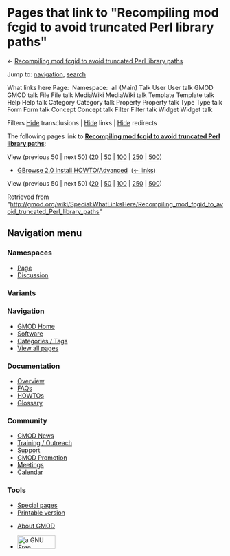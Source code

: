 <div id="mw-page-base" class="noprint">

</div>

<div id="mw-head-base" class="noprint">

</div>

<div id="content" class="mw-body" role="main">

<span id="top"></span>

<div id="mw-js-message" style="display:none;">

</div>



# <span dir="auto">Pages that link to "Recompiling mod fcgid to avoid truncated Perl library paths"</span>

<div id="bodyContent">

<div id="contentSub">

← [Recompiling mod fcgid to avoid truncated Perl library
paths](/wiki/Recompiling_mod_fcgid_to_avoid_truncated_Perl_library_paths "Recompiling mod fcgid to avoid truncated Perl library paths")

</div>

<div id="jump-to-nav" class="mw-jump">

Jump to: [navigation](#mw-navigation), [search](#p-search)

</div>

<div id="mw-content-text">

What links here Page:  Namespace:  all (Main) Talk User User talk GMOD
GMOD talk File File talk MediaWiki MediaWiki talk Template Template talk
Help Help talk Category Category talk Property Property talk Type Type
talk Form Form talk Concept Concept talk Filter Filter talk Widget
Widget talk

Filters
[Hide](/mediawiki/index.php?title=Special:WhatLinksHere/Recompiling_mod_fcgid_to_avoid_truncated_Perl_library_paths&hidetrans=1 "Special:WhatLinksHere/Recompiling mod fcgid to avoid truncated Perl library paths")
transclusions \|
[Hide](/mediawiki/index.php?title=Special:WhatLinksHere/Recompiling_mod_fcgid_to_avoid_truncated_Perl_library_paths&hidelinks=1 "Special:WhatLinksHere/Recompiling mod fcgid to avoid truncated Perl library paths")
links \|
[Hide](/mediawiki/index.php?title=Special:WhatLinksHere/Recompiling_mod_fcgid_to_avoid_truncated_Perl_library_paths&hideredirs=1 "Special:WhatLinksHere/Recompiling mod fcgid to avoid truncated Perl library paths")
redirects

The following pages link to **[Recompiling mod fcgid to avoid truncated
Perl library
paths](/wiki/Recompiling_mod_fcgid_to_avoid_truncated_Perl_library_paths "Recompiling mod fcgid to avoid truncated Perl library paths")**:

View (previous 50 \| next 50)
([20](/mediawiki/index.php?title=Special:WhatLinksHere/Recompiling_mod_fcgid_to_avoid_truncated_Perl_library_paths&limit=20 "Special:WhatLinksHere/Recompiling mod fcgid to avoid truncated Perl library paths")
\|
[50](/mediawiki/index.php?title=Special:WhatLinksHere/Recompiling_mod_fcgid_to_avoid_truncated_Perl_library_paths&limit=50 "Special:WhatLinksHere/Recompiling mod fcgid to avoid truncated Perl library paths")
\|
[100](/mediawiki/index.php?title=Special:WhatLinksHere/Recompiling_mod_fcgid_to_avoid_truncated_Perl_library_paths&limit=100 "Special:WhatLinksHere/Recompiling mod fcgid to avoid truncated Perl library paths")
\|
[250](/mediawiki/index.php?title=Special:WhatLinksHere/Recompiling_mod_fcgid_to_avoid_truncated_Perl_library_paths&limit=250 "Special:WhatLinksHere/Recompiling mod fcgid to avoid truncated Perl library paths")
\|
[500](/mediawiki/index.php?title=Special:WhatLinksHere/Recompiling_mod_fcgid_to_avoid_truncated_Perl_library_paths&limit=500 "Special:WhatLinksHere/Recompiling mod fcgid to avoid truncated Perl library paths"))

- [GBrowse 2.0 Install
  HOWTO/Advanced](/wiki/GBrowse_2.0_Install_HOWTO/Advanced "GBrowse 2.0 Install HOWTO/Advanced")
  ‎ <span class="mw-whatlinkshere-tools">([←
  links](/mediawiki/index.php?title=Special:WhatLinksHere&target=GBrowse+2.0+Install+HOWTO%2FAdvanced "Special:WhatLinksHere"))</span>

View (previous 50 \| next 50)
([20](/mediawiki/index.php?title=Special:WhatLinksHere/Recompiling_mod_fcgid_to_avoid_truncated_Perl_library_paths&limit=20 "Special:WhatLinksHere/Recompiling mod fcgid to avoid truncated Perl library paths")
\|
[50](/mediawiki/index.php?title=Special:WhatLinksHere/Recompiling_mod_fcgid_to_avoid_truncated_Perl_library_paths&limit=50 "Special:WhatLinksHere/Recompiling mod fcgid to avoid truncated Perl library paths")
\|
[100](/mediawiki/index.php?title=Special:WhatLinksHere/Recompiling_mod_fcgid_to_avoid_truncated_Perl_library_paths&limit=100 "Special:WhatLinksHere/Recompiling mod fcgid to avoid truncated Perl library paths")
\|
[250](/mediawiki/index.php?title=Special:WhatLinksHere/Recompiling_mod_fcgid_to_avoid_truncated_Perl_library_paths&limit=250 "Special:WhatLinksHere/Recompiling mod fcgid to avoid truncated Perl library paths")
\|
[500](/mediawiki/index.php?title=Special:WhatLinksHere/Recompiling_mod_fcgid_to_avoid_truncated_Perl_library_paths&limit=500 "Special:WhatLinksHere/Recompiling mod fcgid to avoid truncated Perl library paths"))

</div>

<div class="printfooter">

Retrieved from
"<http://gmod.org/wiki/Special:WhatLinksHere/Recompiling_mod_fcgid_to_avoid_truncated_Perl_library_paths>"

</div>

<div id="catlinks" class="catlinks catlinks-allhidden">

</div>

<div class="visualClear">

</div>

</div>

</div>

<div id="mw-navigation">

## Navigation menu

<div id="mw-head">



<div id="left-navigation">

<div id="p-namespaces" class="vectorTabs" role="navigation"
aria-labelledby="p-namespaces-label">

### Namespaces

- <span id="ca-nstab-main"><a
  href="/wiki/Recompiling_mod_fcgid_to_avoid_truncated_Perl_library_paths"
  accesskey="c" title="View the content page [c]">Page</a></span>
- <span id="ca-talk"><a
  href="/mediawiki/index.php?title=Talk:Recompiling_mod_fcgid_to_avoid_truncated_Perl_library_paths&amp;action=edit&amp;redlink=1"
  accesskey="t"
  title="Discussion about the content page [t]">Discussion</a></span>

</div>

<div id="p-variants" class="vectorMenu emptyPortlet" role="navigation"
aria-labelledby="p-variants-label">

### 

### Variants[](#)

<div class="menu">

</div>

</div>

</div>

<div id="right-navigation">





</div>



</div>

</div>

</div>

<div id="mw-panel">

<div id="p-logo" role="banner">

<a href="/wiki/Main_Page"
style="background-image: url(http://gmod.org/images/GMOD-cogs.png);"
title="Visit the main page"></a>

</div>

<div id="p-Navigation" class="portal" role="navigation"
aria-labelledby="p-Navigation-label">

### Navigation

<div class="body">

- <span id="n-GMOD-Home">[GMOD Home](/wiki/Main_Page)</span>
- <span id="n-Software">[Software](/wiki/GMOD_Components)</span>
- <span id="n-Categories-.2F-Tags">[Categories /
  Tags](/wiki/Categories)</span>
- <span id="n-View-all-pages">[View all
  pages](/wiki/Special:AllPages)</span>

</div>

</div>

<div id="p-Documentation" class="portal" role="navigation"
aria-labelledby="p-Documentation-label">

### Documentation

<div class="body">

- <span id="n-Overview">[Overview](/wiki/Overview)</span>
- <span id="n-FAQs">[FAQs](/wiki/Category:FAQ)</span>
- <span id="n-HOWTOs">[HOWTOs](/wiki/Category:HOWTO)</span>
- <span id="n-Glossary">[Glossary](/wiki/Glossary)</span>

</div>

</div>

<div id="p-Community" class="portal" role="navigation"
aria-labelledby="p-Community-label">

### Community

<div class="body">

- <span id="n-GMOD-News">[GMOD News](/wiki/GMOD_News)</span>
- <span id="n-Training-.2F-Outreach">[Training /
  Outreach](/wiki/Training_and_Outreach)</span>
- <span id="n-Support">[Support](/wiki/Support)</span>
- <span id="n-GMOD-Promotion">[GMOD
  Promotion](/wiki/GMOD_Promotion)</span>
- <span id="n-Meetings">[Meetings](/wiki/Meetings)</span>
- <span id="n-Calendar">[Calendar](/wiki/Calendar)</span>

</div>

</div>

<div id="p-tb" class="portal" role="navigation"
aria-labelledby="p-tb-label">

### Tools

<div class="body">

- <span id="t-specialpages"><a href="/wiki/Special:SpecialPages" accesskey="q"
  title="A list of all special pages [q]">Special pages</a></span>
- <span id="t-print"><a
  href="/mediawiki/index.php?title=Special:WhatLinksHere/Recompiling_mod_fcgid_to_avoid_truncated_Perl_library_paths&amp;printable=yes"
  rel="alternate" accesskey="p"
  title="Printable version of this page [p]">Printable version</a></span>

</div>

</div>

</div>

</div>

<div id="footer" role="contentinfo">

- <span id="footer-places-about">[About
  GMOD](/wiki/GMOD:About "GMOD:About")</span>

<!-- -->

- <span id="footer-copyrightico">[<img src="http://www.gnu.org/graphics/gfdl-logo-small.png" width="88"
  height="31" alt="a GNU Free Documentation License" />](http://www.gnu.org/licenses/fdl-1.3.html)</span>




</div>
